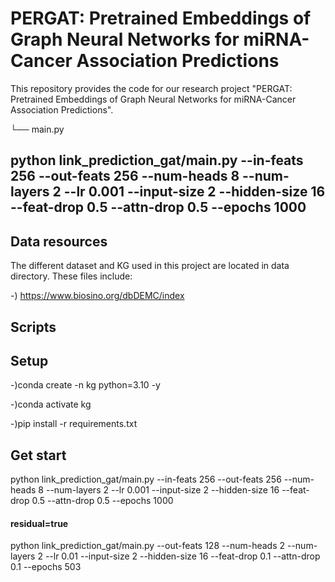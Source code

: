 # PERGAT: Pretrained Embeddings of Graph Neural Networks for miRNA-Cancer Association Predictions
This repository provides the code for our research project "PERGAT: Pretrained Embeddings of Graph Neural Networks for miRNA-Cancer Association Predictions".


└── main.py


## python link_prediction_gat/main.py --in-feats 256 --out-feats 256 --num-heads 8 --num-layers 2 --lr 0.001 --input-size 2 --hidden-size 16 --feat-drop 0.5 --attn-drop 0.5 --epochs 1000    

## Data resources
The different dataset and KG used in this project are located in data directory. These files include:

-) https://www.biosino.org/dbDEMC/index


## Scripts


## Setup
-)conda create -n kg python=3.10 -y

-)conda activate kg

-)pip install -r requirements.txt


## Get start

python link_prediction_gat/main.py --in-feats 256 --out-feats 256 --num-heads 8 --num-layers 2 --lr 0.001 --input-size 2 --hidden-size 16 --feat-drop 0.5 --attn-drop 0.5 --epochs 1000    

#### residual=true
python link_prediction_gat/main.py --out-feats 128 --num-heads 2 --num-layers 2 --lr 0.01 --input-size 2 --hidden-size 16 --feat-drop 0.1 --attn-drop 0.1 --epochs 503
